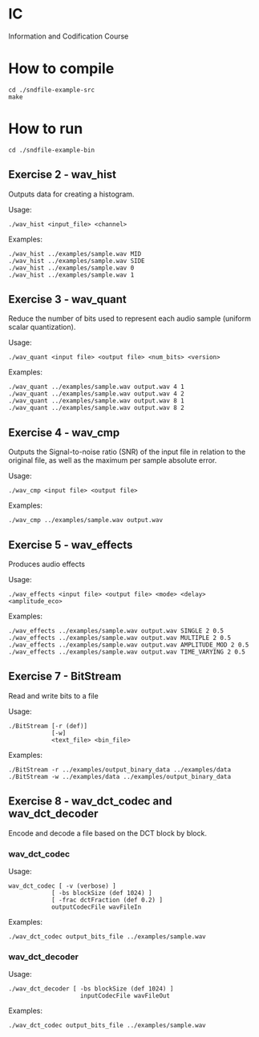 # IC
Information and Codification Course

# How to compile
```
cd ./sndfile-example-src
make
```

# How to run 
```
cd ./sndfile-example-bin
```

## Exercise 2 - wav_hist
Outputs data for creating a histogram.

Usage:
```
./wav_hist <input_file> <channel>
```
Examples:
```
./wav_hist ../examples/sample.wav MID
./wav_hist ../examples/sample.wav SIDE
./wav_hist ../examples/sample.wav 0
./wav_hist ../examples/sample.wav 1
```

## Exercise 3 - wav_quant
Reduce the number of bits used to represent each audio sample (uniform scalar quantization).

Usage:
```
./wav_quant <input file> <output file> <num_bits> <version>
```
Examples:
```
./wav_quant ../examples/sample.wav output.wav 4 1
./wav_quant ../examples/sample.wav output.wav 4 2
./wav_quant ../examples/sample.wav output.wav 8 1
./wav_quant ../examples/sample.wav output.wav 8 2
```

## Exercise 4 - wav_cmp
Outputs the Signal-to-noise ratio (SNR) of the input file in relation to the original file, as well as the maximum per sample absolute error.

Usage:
```
./wav_cmp <input file> <output file>
```
Examples:
```
./wav_cmp ../examples/sample.wav output.wav
```

## Exercise 5 - wav_effects
Produces audio effects

Usage:
```
./wav_effects <input file> <output file> <mode> <delay> <amplitude_eco>
```
Examples:
```
./wav_effects ../examples/sample.wav output.wav SINGLE 2 0.5
./wav_effects ../examples/sample.wav output.wav MULTIPLE 2 0.5
./wav_effects ../examples/sample.wav output.wav AMPLITUDE_MOD 2 0.5
./wav_effects ../examples/sample.wav output.wav TIME_VARYING 2 0.5
```

## Exercise 7 - BitStream
Read and write bits to a file

Usage:
```
./BitStream [-r (def)]
            [-w] 
            <text_file> <bin_file>
```
Examples:
```
./BitStream -r ../examples/output_binary_data ../examples/data 
./BitStream -w ../examples/data ../examples/output_binary_data
```

## Exercise 8 - wav_dct_codec and wav_dct_decoder
Encode and decode a file based on the DCT block by block.

### wav_dct_codec
Usage:
```
wav_dct_codec [ -v (verbose) ]
            [ -bs blockSize (def 1024) ]
            [ -frac dctFraction (def 0.2) ]
            outputCodecFile wavFileIn
```
Examples:
```
./wav_dct_codec output_bits_file ../examples/sample.wav
```

### wav_dct_decoder
Usage:
```
./wav_dct_decoder [ -bs blockSize (def 1024) ]
                    inputCodecFile wavFileOut
```
Examples:
```
./wav_dct_codec output_bits_file ../examples/sample.wav
```
